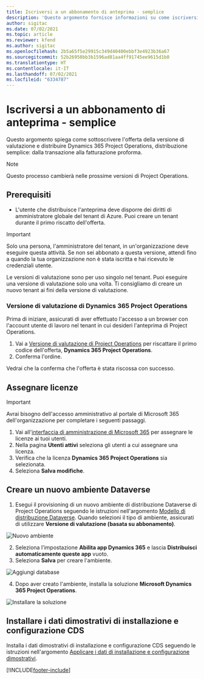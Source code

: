 ```yaml
---
title: Iscriversi a un abbonamento di anteprima - semplice
description: 'Questo argomento fornisce informazioni su come iscriversi alla distribuzione semplice di Project Operations: accordo per la fatturazione proforma.'
author: sigitac
ms.date: 07/02/2021
ms.topic: article
ms.reviewer: kfend
ms.author: sigitac
ms.openlocfilehash: 2b5a65f5e29915c349d40400ebbf3e4923b36a67
ms.sourcegitcommit: 52b26950bb3b1596ad81aa4ff91745ee9615d1b0
ms.translationtype: HT
ms.contentlocale: it-IT
ms.lasthandoff: 07/02/2021
ms.locfileid: "6334787"
---
```

# <a name="sign-up-for-a-preview-subscription---lite"></a>Iscriversi a un abbonamento di anteprima - semplice 

Questo argomento spiega come sottoscrivere l'offerta della versione di valutazione e distribuire Dynamics 365 Project Operations, distribuzione semplice: dalla transazione alla fatturazione proforma.

> [!NOTE]
> Questo processo cambierà nelle prossime versioni di Project Operations.

## <a name="prerequisites"></a>Prerequisiti
- L'utente che distribuisce l'anteprima deve disporre dei diritti di amministratore globale del tenant di Azure. Puoi creare un tenant durante il primo riscatto dell'offerta.

> [!IMPORTANT]
> Solo una persona, l'amministratore del tenant, in un'organizzazione deve eseguire questa attività. Se non sei abbonato a questa versione, attendi fino a quando la tua organizzazione non è stata iscritta e hai ricevuto le credenziali utente.
> 
> Le versioni di valutazione sono per uso singolo nel tenant. Puoi eseguire una versione di valutazione solo una volta. Ti consigliamo di creare un nuovo tenant ai fini della versione di valutazione.

### <a name="dynamics-365-project-operations-trial"></a>Versione di valutazione di Dynamics 365 Project Operations 

Prima di iniziare, assicurati di aver effettuato l'accesso a un browser con l'account utente di lavoro nel tenant in cui desideri l'anteprima di Project Operations.

1. Vai a [Versione di valutazione di Project Operations](https://aka.ms/try-po) per riscattare il primo codice dell'offerta, **Dynamics 365 Project Operations**.
2. Conferma l'ordine.

  Vedrai che la conferma che l'offerta è stata riscossa con successo.

## <a name="assign-licenses"></a>Assegnare licenze

> [!IMPORTANT]
> Avrai bisogno dell'accesso amministrativo al portale di Microsoft 365 dell'organizzazione per completare i seguenti passaggi.


1. Vai all'[interfaccia di amministrazione di Microsoft 365](https://portal.office.com/) per assegnare le licenze ai tuoi utenti.
2. Nella pagina **Utenti attivi** seleziona gli utenti a cui assegnare una licenza.
3. Verifica che la licenza **Dynamics 365 Project Operations** sia selezionata. 
4. Seleziona **Salva modifiche**.

## <a name="create-a-new-dataverse-environment"></a>Creare un nuovo ambiente Dataverse

1. Esegui il provisioning di un nuovo ambiente di distribuzione Dataverse di Project Operations seguendo le istruzioni nell'argomento [Modello di distribuzione Dataverse](lite-deployment.md). Quando selezioni il tipo di ambiente, assicurati di utilizzare **Versione di valutazione (basata su abbonamento)**.

  ![Nuovo ambiente](./media/19CreateEnvironment.png)

2. Seleziona l'impostazione **Abilita app Dynamics 365** e lascia **Distribuisci automaticamente queste app** vuoto.  
3. Seleziona **Salva** per creare l'ambiente.

  ![Aggiungi database](./media/20CreateEnvironment1.png)

4. Dopo aver creato l'ambiente, installa la soluzione **Microsoft Dynamics 365 Project Operations**. 

![Installare la soluzione](./media/21InstallSolution.png)

## <a name="install-a-cds-configuration-and-setup-demo-data"></a>Installare i dati dimostrativi di installazione e configurazione CDS

Installa i dati dimostrativi di installazione e configurazione CDS seguendo le istruzioni nell'argomento [Applicare i dati di installazione e configurazione dimostrativi](lite-apply-demo-setup-config-data.md).


[!INCLUDE[footer-include](../includes/footer-banner.md)]
